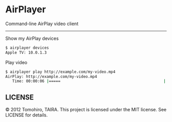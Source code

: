 AirPlayer
================================================================================

Command-line AirPlay video client

---


Show my AirPlay devices

```sh
$ airplayer devices
Apple TV: 10.0.1.3
```

Play video

```sh
$ airplayer play http://example.com/my-video.mp4
AirPlay: http://example.com/my-video.mp4
   Time: 00:00:06 |=====                                             | 13% Streaming
```


LICENSE
--------------------------------------------------------------------------------

&copy; 2012 Tomohiro, TAIRA.
This project is licensed under the MIT license.
See LICENSE for details.
